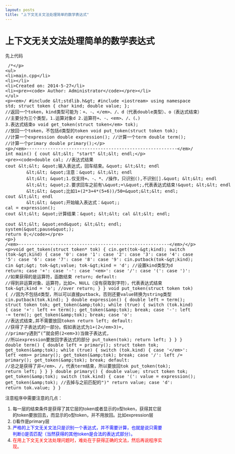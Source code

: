 ```yaml
---
layout: posts
title: "上下文无关文法处理简单的数学表达式"
---
```

# 上下文无关文法处理简单的数学表达式
先上代码
<xmp class="prettyprint linenums">
/*
 * main.cpp
 *
 *  Created on: 2014-5-27
 *      Author: Administrator
 */
#include <stdlib.h>
#include <iostream>
using namespace std;
struct token {
	char kind;
	double value;
};
//返回一个token，kind类型可能为：+、-、*、/、d（代表double类型）、o（表达式结束）
//主要分为三个类型，1.运算对象d 2.运算符+、-、*、/、(、) 3.表达式结束o
void get_token(struct token* tok);
//放回一个token，不包括d类型的token
void put_token(struct token tok);
//计算一个expression
double expression();
//计算一个term
double term();
//计算一个primary
double primary();

/*---------------------------------------------------------*/
int main() {
	cout << "start" << endl;

	double cal; //表达式结果
	cout << "输入表达式，回车结束。" << endl
			<< "注意：" << endl
			<< "1.仅支持+、-、*、/操作，只识别(),不识别[]." << endl
			<< "2.要求回车之前有\"=\",代表表达式结束!" << endl
			<< "比如1+(2*3+4*(5+6))/50="<< endl;
	cout << endl
			<< "开始输入表达式：";
	cal = expression();
	cout << "计算结果：" << cal << endl;

	cout << "end" << endl;
	system("pause");
	return 0;
}
/*---------------------------------------------------------*/

void get_token(struct token* tok) {
	cin.get(tok->kind);
	switch (tok->kind) {
	case '0':
	case '1':
	case '2':
	case '3':
	case '4':
	case '5':
	case '6':
	case '7':
	case '8':
	case '9':
		cin.putback(tok->kind);
		cin >> tok->value;
		tok->kind = 'd'; //设置kind类型为d
		return;
	case '+':
	case '-':
	case '*':
	case '/':
	case '(':
	case ')': //如果获得的是运算符，函数结束
		return;
	default: //得到非运算对象、运算符，比如=、NULL（没有获取到字符），代表表达式结束
		tok->kind = 'o'; //over
		return;
	}
}
void put_token(struct token tok) {
	//因为不包括d类型，所以可以直接putback，否则还要value转换为string类型
	cin.putback(tok.kind);
}
double expression() {
	double left = term();
	struct token tok;
	get_token(&tok);
	while (true) {
		switch (tok.kind) {
		case '+':
			left += term();
			get_token(&tok);
			break;
		case '-':
			left -= term();
			get_token(&tok);
			break;
		case 'o': //表达式结束,并不需要放回token
			return left;
		default:
			//获得了子表达式的一部分。假如表达式为1+(2*3)=,
			//primary遇到“(”就会把(2*3)当做子表达式,
			//所以expression要放回字表达式的部分
			put_token(tok);
			return left;
		}
	}
}
double term() {
	double left = primary();
	struct token tok;
	get_token(&tok);
	while (true) {
		switch (tok.kind) {
		case '*':
			left *= primary();
			get_token(&tok);
			break;
		case '/':
			left /= primary();
			get_token(&tok);
			break;
		default: //总之是获得了非*、/，代表term结束，所以要放回tok
			put_token(tok);
			return left;
		}
	}
}
double primary() {
	double value;
	struct token tok;
	get_token(&tok);
	switch (tok.kind) {
	case '(':
		value = expression();
		get_token(&tok); //去掉与之前匹配的")"
		return value;
	case 'd':
		return tok.value;
	}
}
</xmp>
注意程序中需要注意的几点：

1. 每一层的结束条件是获得了其它层的token或者显示的o型token，获得其它层的token要放回去，而显示的o型token，并不用放回。比如expression层
2. ()看作是primary层
3. <font color="blue">严格的上下文无关文法只是识别一个表达式，并不需要计算，也就是说只需要判断()是否匹配（当然获得的其他token是合法的表达式部分）。</font>
4. <font color="red">在用上下文无关文法处理问题时，难处在于获得正确的文法，然后再说程序实现。</font>